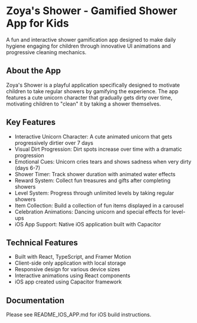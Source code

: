 # Zoya's Shower - Gamified Shower App for Kids

A fun and interactive shower gamification app designed to make daily hygiene engaging for children through innovative UI animations and progressive cleaning mechanics.

## About the App

Zoya's Shower is a playful application specifically designed to motivate children to take regular showers by gamifying the experience. The app features a cute unicorn character that gradually gets dirty over time, motivating children to "clean" it by taking a shower themselves.

## Key Features

- Interactive Unicorn Character: A cute animated unicorn that gets progressively dirtier over 7 days
- Visual Dirt Progression: Dirt spots increase over time with a dramatic progression
- Emotional Cues: Unicorn cries tears and shows sadness when very dirty (days 6-7)
- Shower Timer: Track shower duration with animated water effects
- Reward System: Collect fun treasures and gifts after completing showers
- Level System: Progress through unlimited levels by taking regular showers
- Item Collection: Build a collection of fun items displayed in a carousel
- Celebration Animations: Dancing unicorn and special effects for level-ups
- iOS App Support: Native iOS application built with Capacitor

## Technical Features

- Built with React, TypeScript, and Framer Motion
- Client-side only application with local storage
- Responsive design for various device sizes
- Interactive animations using React components
- iOS app created using Capacitor framework

## Documentation

Please see README_IOS_APP.md for iOS build instructions.
